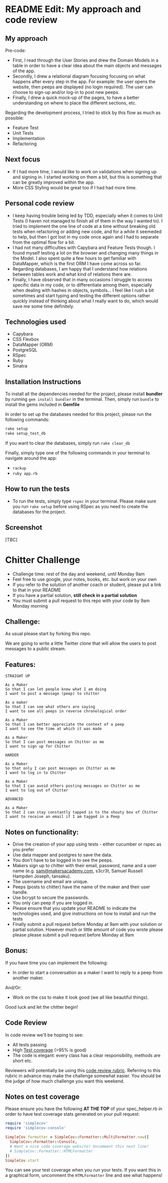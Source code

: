 README Edit: My approach and code review
=================

My approach
------
Pre-code:
* First, I read through the User Stories and drew the Domain Models in a table in order to have a clear idea about the main objects and messages of the app.
* Secondly, I drew a relational diagram focusing focusing on what happens after every step in the app. For example: the user opens the website, then peeps are displayed (no login required). The user can choose to sign-up and/or log-in to post new peeps.
* Finally, I drew a quick mock-up of the pages, to have a better understanding on where to place the different sections, etc.

Regarding the development process, I tried to stick by this flow as much as possible:
* Feature Test
* Unit Tests
* Implementation
* Refactoring

Next focus
------

* If I had more time, I would like to work on validations when signing up and signing in. I started working on them a bit, but this is something that can be greatly improved within the app.
* More CSS Styling would be great too if I had had more time.

Personal code review
------

* I keep having trouble being led by TDD, especially when it comes to Unit Tests (I haven not managed to finish all of them in the way I wanted to). I tried to implement the one line of code at a time without breaking old tests when refactoring or adding new code, and for a while it seemeded to help, but then I got lost in my code once again and I had to separate from the optimal flow for a bit.
* I had not many difficulties with Capybara and Feature Tests though. I found myself testing a lot on the browser and changing many things in the Model. I also spent quite a few hours to get familiar with DataMapper, which is the first ORM I have come across so far.
* Regarding databases, I am happy that I understand how relations between tables work and what kind of relations there are.
* Finally, I have observed that in many occasions I struggle to access specific data in my code, or to differentiate among them, especially when dealing with hashes in objects, symbols... I feel like I rush a bit sometimes and start typing and testing the different options rather quickly instead of thinking about what I really want to do, which would save me some time definitely.


Technologies used
------

* Capybara
* CSS Flexbox
* DataMapper (ORM)
* PostgreSQL
* RSpec
* Ruby
* Sinatra


Installation Instructions
------
To install all the dependencies needed for the project, please install **bundler** by running ```gem install bundler``` in the terminal. Then, simply run ```bundle``` to install the gems included in **Gemfile**

In order to set up the databases needed for this project, please run the following commands:
```rake
rake setup
rake setup_test_db
```

If you want to clear the databases, simply run ```rake clear_db```

Finally, simply type one of the following commands in your terminal to navigate around the app:
* ```rackup```
* ```ruby app.rb```

How to run the tests
------

* To run the tests, simply type ```rspec``` in your terminal. Please make sure you run ```rake setup``` before using RSpec as you need to create the databases for the project.

Screenshot
------

[TBC]

Chitter Challenge
=================

* Challenge time: rest of the day and weekend, until Monday 9am
* Feel free to use google, your notes, books, etc. but work on your own
* If you refer to the solution of another coach or student, please put a link to that in your README
* If you have a partial solution, **still check in a partial solution**
* You must submit a pull request to this repo with your code by 9am Monday morning

Challenge:
-------

As usual please start by forking this repo.

We are going to write a little Twitter clone that will allow the users to post messages to a public stream.

Features:
-------

```
STRAIGHT UP

As a Maker
So that I can let people know what I am doing  
I want to post a message (peep) to chitter

As a maker
So that I can see what others are saying  
I want to see all peeps in reverse chronological order

As a Maker
So that I can better appreciate the context of a peep
I want to see the time at which it was made

As a Maker
So that I can post messages on Chitter as me
I want to sign up for Chitter

HARDER

As a Maker
So that only I can post messages on Chitter as me
I want to log in to Chitter

As a Maker
So that I can avoid others posting messages on Chitter as me
I want to log out of Chitter

ADVANCED

As a Maker
So that I can stay constantly tapped in to the shouty box of Chitter
I want to receive an email if I am tagged in a Peep
```

Notes on functionality:
------

* Drive the creation of your app using tests - either cucumber or rspec as you prefer
* Use data mapper and postgres to save the data.
* You don't have to be logged in to see the peeps.
* Makers sign up to chitter with their email, password, name and a user name (e.g. sam@makersacademy.com, s3cr3t, Samuel Russell Hampden Joseph, tansaku).
* The username and email are unique.
* Peeps (posts to chitter) have the name of the maker and their user handle.
* Use bcrypt to secure the passwords.
* You only can peep if you are logged in.
* Please ensure that you update your README to indicate the technologies used, and give instructions on how to install and run the tests
* Finally submit a pull request before Monday at 9am with your solution or partial solution.  However much or little amount of code you wrote please please please submit a pull request before Monday at 9am

Bonus:
-----

If you have time you can implement the following:

* In order to start a conversation as a maker I want to reply to a peep from another maker.

And/Or:

* Work on the css to make it look good (we all like beautiful things).

Good luck and let the chitter begin!

Code Review
-----------

In code review we'll be hoping to see:

* All tests passing
* High [Test coverage](https://github.com/makersacademy/course/blob/master/pills/test_coverage.md) (>95% is good)
* The code is elegant: every class has a clear responsibility, methods are short etc.

Reviewers will potentially be using this [code review rubric](docs/review.md).  Referring to this rubric in advance may make the challenge somewhat easier.  You should be the judge of how much challenge you want this weekend.

Notes on test coverage
----------------------

Please ensure you have the following **AT THE TOP** of your spec_helper.rb in order to have test coverage stats generated
on your pull request:

```ruby
require 'simplecov'
require 'simplecov-console'

SimpleCov.formatter = SimpleCov::Formatter::MultiFormatter.new([
  SimpleCov::Formatter::Console,
  # Want a nice code coverage website? Uncomment this next line!
  # SimpleCov::Formatter::HTMLFormatter
])
SimpleCov.start
```

You can see your test coverage when you run your tests. If you want this in a graphical form, uncomment the `HTMLFormatter` line and see what happens!
